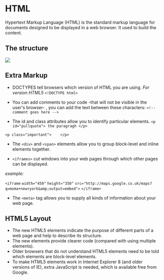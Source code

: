# HTML

Hypertext Markup Language (HTML) is the standard markup language for documents designed to be displayed in a web browser. It used to build the content.

## The structure

![](https://www.oreilly.com/library/view/learning-web-design/9781449337513/httpatomoreillycomsourceoreillyimages2257981.png)



## Extra Markup

* DOCTYPES tell browsers which version of HTML you are using.
  *For version HTML5*   `<!DOCTYPE html>`

* You can add comments to your code -that will not be visible in the user's browser- , you can add the text between these characters:
  `<!-- comment goes here -->`

* The id and class attributes allow you to identify particular elements.
`<p id="pullquote"> the paragragh </p>`

`<p class="important">    </p>`

* The `<div>` and `<span>` elements allow you to group block-level and inline elements together.

* `<iframes>` cut windows into your web pages through which other pages can be displayed.

*example:*

`<iframe`
`width="450"`
`height="350"`
`src="http://maps.google.co.uk/maps?q=moma+new+york&amp;output=embed">`
`</iframe>`


* The `<meta>` tag allows you to supply all kinds of information about your web page.

## HTML5 Layout

- The new HTML5 elements indicate the purpose of different parts of a web page and help to describe its structure.
- The new elements provide clearer code (compared with using multiple <div> elements).
- Older browsers that do not understand HTML5 elements need to be told which elements are block-level elements.
- To make HTML5 elements work in Internet Explorer 8 (and older versions of IE), extra JavaScript is needed, which is available free from Google.



